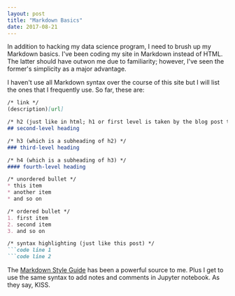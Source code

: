 ```yaml
---
layout: post
title: "Markdown Basics"
date: 2017-08-21
---
```

In addition to hacking my data science program, I need to brush up my Markdown basics. I've been coding my site in Markdown instead of HTML. The latter should have outwon me due to familiarity; however, I've seen the former's simplicity as a major advantage.

I haven't use all Markdown syntax over the course of this site but I will list the ones that I frequently use. So far, these are:

```markdown
/* link */
(description)[url]
```

```markdown
/* h2 (just like in html; h1 or first level is taken by the blog post title) */
## second-level heading 
```

```markdown
/* h3 (which is a subheading of h2) */
### third-level heading
```

```markdown
/* h4 (which is a subheading of h3) */
#### fourth-level heading
```

```markdown
/* unordered bullet */
* this item
* another item
* and so on
```

```markdown
/* ordered bullet */
1. first item
2. second item
3. and so on
```

```markdown
/* syntax highlighting (just like this post) */
```code line 1
```code line 2
```

The [Markdown Style Guide](http://www.jekyllnow.com/Markdown-Style-Guide/) has been a powerful source to me. Plus I get to use the same syntax to add notes and comments in Jupyter notebook. As they say, KISS.